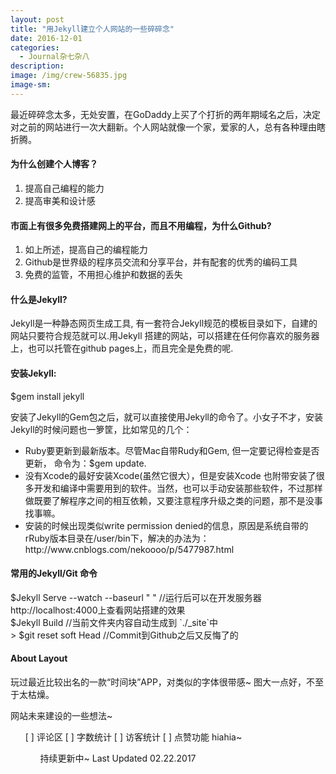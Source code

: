 ```yaml
---
layout: post
title: "用Jekyll建立个人网站的一些碎碎念"
date: 2016-12-01
categories:
  - Journal杂七杂八
description:
image: /img/crew-56835.jpg
image-sm:
---
```

最近碎碎念太多，无处安置，在GoDaddy上买了个打折的两年期域名之后，决定对之前的网站进行一次大翻新。个人网站就像一个家，爱家的人，总有各种理由瞎折腾。

<h4>为什么创建个人博客？</h4>
<ol>
<li>提高自己编程的能力</li>
<li>提高审美和设计感</li>
</ol>

<h4>市面上有很多免费搭建网上的平台，而且不用编程，为什么Github?</h4>
<ol>
<li>如上所述，提高自己的编程能力</li>
<li>Github是世界级的程序员交流和分享平台，并有配套的优秀的编码工具</li>
<li>免费的监管，不用担心维护和数据的丢失</li>
</ol>

<h4>什么是Jekyll?</h4>
Jekyll是一种静态网页生成工具, 有一套符合Jekyll规范的模板目录如下，自建的网站只要符合规范就可以.用Jekyll 搭建的网站，可以搭建在任何你喜欢的服务器上，也可以托管在github pages上，而且完全是免费的呢.

<h4>安装Jekyll:</h4>
$gem install jekyll

安装了Jekyll的Gem包之后，就可以直接使用Jekyll的命令了。小女子不才，安装Jekyll的时候问题也一箩筐，比如常见的几个：
<ul>
<li>Ruby要更新到最新版本。尽管Mac自带Rudy和Gem, 但一定要记得检查是否更新， 命令为：$gem update.</li>
<li>没有Xcode的最好安装Xcode(虽然它很大），但是安装Xcode 也附带安装了很多开发和编译中需要用到的软件。当然，也可以手动安装那些软件，不过那样做既要了解程序之间的相互依赖，又要注意程序升级之类的问题，那不是没事找事嘛。</li>
<li>安装的时候出现类似write permission denied的信息，原因是系统自带的rRuby版本目录在/user/bin下，解决的办法为：http://www.cnblogs.com/nekoooo/p/5477987.html</li>
</ul>

<h4>常用的Jekyll/Git 命令</h4>
$Jekyll Serve --watch --baseurl " "  //运行后可以在开发服务器http://localhost:4000上查看网站搭建的效果<br/>
$Jekyll Build  //当前文件夹内容自动生成到 `./_site`中<br/>
> $git reset soft Head  //Commit到Github之后又反悔了的

<h4>About Layout</h4>
玩过最近比较出名的一款“时间块”APP，对类似的字体很带感~ 图大一点好，不至于太枯燥。

网站未来建设的一些想法~
<ul>
[ ] 评论区
[ ] 字数统计
[ ] 访客统计
[ ] 点赞功能 hiahia~
<ul>

持续更新中~ Last Updated 02.22.2017
